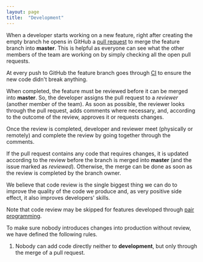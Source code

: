 ```yaml
---
layout: page
title:  "Development"
---
```


When a developer starts working on a new feature, right after creating the empty branch he opens in GitHub a [pull request](https://help.github.com/articles/using-pull-requests) to merge the feature branch into **master**. This is helpful as everyone can see what the other members of the team are working on by simply checking all the open pull requests.

At every push to GitHub the feature branch goes through [CI](http://acsinfo.github.io/process/ci.html) to ensure the new code didn't break anything.

When completed, the feature must be reviewed before it can be merged into **master**. So, the developer assigns the pull request to a  *reviewer* (another member of the team).
As soon as possible, the reviewer looks through the pull request, adds comments where necessary, and, according to the outcome of the review, approves it or requests changes.

Once the review is completed, developer and reviewer meet (physically or remotely) and complete the review by going together through the comments.

If the pull request contains any code that requires changes, it is updated according to the review before the branch is merged into **master** (and the issue marked as *reviewed*). Otherwise, the merge can be done as soon as the review is completed by the branch owner.

We believe that code review is the single biggest thing we can do to improve the quality of the code we produce and, as very positive side effect, it also improves developers' skills.

Note that code review may be skipped for features developed through [pair programming](https://en.wikipedia.org/wiki/Pair_programming).

To make sure nobody introduces changes into production without review, we have defined the following rules.

1. Nobody can add code directly neither to **development**, but only through the merge of a pull request.
